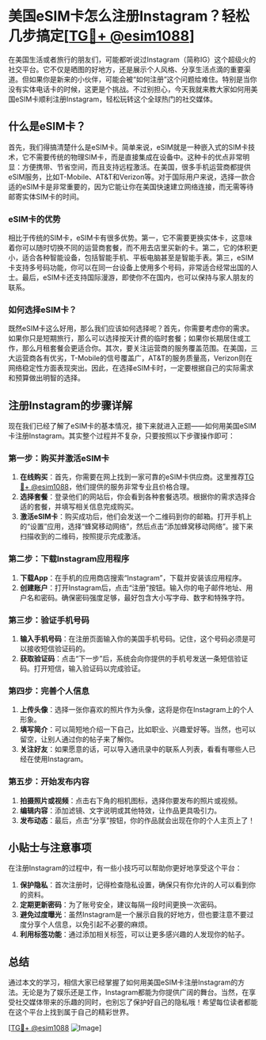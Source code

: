 # 美国eSIM卡怎么注册Instagram？轻松几步搞定[[TG💪+ @esim1088](https://t.me/s/esim1088)]

在美国生活或者旅行的朋友们，可能都听说过Instagram（简称IG）这个超级火的社交平台。它不仅是晒图的好地方，还是展示个人风格、分享生活点滴的重要渠道。但如果你是新来的小伙伴，可能会被“如何注册”这个问题给难住。特别是当你没有实体电话卡的时候，这更是个挑战。不过别担心，今天我就来教大家如何用美国eSIM卡顺利注册Instagram，轻松玩转这个全球热门的社交媒体。

## 什么是eSIM卡？

首先，我们得搞清楚什么是eSIM卡。简单来说，eSIM就是一种嵌入式的SIM卡技术，它不需要传统的物理SIM卡，而是直接集成在设备中。这种卡的优点非常明显：方便携带、节省空间，而且支持远程激活。在美国，很多手机运营商都提供eSIM服务，比如T-Mobile、AT&T和Verizon等。对于国际用户来说，选择一款合适的eSIM卡是非常重要的，因为它能让你在美国快速建立网络连接，而无需等待邮寄实体SIM卡的时间。

### eSIM卡的优势

相比于传统的SIM卡，eSIM卡有很多优势。第一，它不需要更换实体卡，这意味着你可以随时切换不同的运营商套餐，而不用去店里买新的卡。第二，它的体积更小，适合各种智能设备，包括智能手机、平板电脑甚至是智能手表。第三，eSIM卡支持多号码功能，你可以在同一台设备上使用多个号码，非常适合经常出国的人士。最后，eSIM卡还支持国际漫游，即使你不在国内，也可以保持与家人朋友的联系。

### 如何选择eSIM卡？

既然eSIM卡这么好用，那么我们应该如何选择呢？首先，你需要考虑你的需求。如果你只是短期旅行，那么可以选择按天计费的临时套餐；如果你长期居住或工作，那么月租套餐会更适合你。其次，要关注运营商的服务覆盖范围。在美国，三大运营商各有优劣，T-Mobile的信号覆盖广，AT&T的服务质量高，Verizon则在网络稳定性方面表现突出。因此，在选择eSIM卡时，一定要根据自己的实际需求和预算做出明智的选择。

## 注册Instagram的步骤详解

现在我们已经了解了eSIM卡的基本情况，接下来就进入正题——如何用美国eSIM卡注册Instagram。其实整个过程并不复杂，只要按照以下步骤操作即可：

### 第一步：购买并激活eSIM卡

1. **在线购买**：首先，你需要在网上找到一家可靠的eSIM卡供应商。这里推荐[TG💪+ @esim1088](https://t.me/s/esim1088)，他们提供的服务非常专业且价格合理。
2. **选择套餐**：登录他们的网站后，你会看到各种套餐选项。根据你的需求选择合适的套餐，并填写相关信息完成购买。
3. **激活eSIM卡**：购买成功后，他们会发送一个二维码到你的邮箱。打开手机上的“设置”应用，选择“蜂窝移动网络”，然后点击“添加蜂窝移动网络”。接下来扫描收到的二维码，按照提示完成激活。

### 第二步：下载Instagram应用程序

1. **下载App**：在手机的应用商店搜索“Instagram”，下载并安装该应用程序。
2. **创建账户**：打开Instagram后，点击“注册”按钮。输入你的电子邮件地址、用户名和密码。确保密码强度足够，最好包含大小写字母、数字和特殊字符。

### 第三步：验证手机号码

1. **输入手机号码**：在注册页面输入你的美国手机号码。记住，这个号码必须是可以接收短信验证码的。
2. **获取验证码**：点击“下一步”后，系统会向你提供的手机号发送一条短信验证码。打开短信，输入验证码以完成验证。

### 第四步：完善个人信息

1. **上传头像**：选择一张你喜欢的照片作为头像，这将是你在Instagram上的个人形象。
2. **填写简介**：可以简短地介绍一下自己，比如职业、兴趣爱好等。当然，也可以留空，让别人通过你的帖子来了解你。
3. **关注好友**：如果愿意的话，可以导入通讯录中的联系人列表，看看有哪些人已经在使用Instagram。

### 第五步：开始发布内容

1. **拍摄照片或视频**：点击右下角的相机图标，选择你要发布的照片或视频。
2. **编辑内容**：添加滤镜、文字说明或其他特效，让作品更具吸引力。
3. **发布动态**：最后，点击“分享”按钮，你的作品就会出现在你的个人主页上了！

## 小贴士与注意事项

在注册Instagram的过程中，有一些小技巧可以帮助你更好地享受这个平台：

1. **保护隐私**：首次注册时，记得检查隐私设置，确保只有你允许的人可以看到你的资料。
2. **定期更新密码**：为了账号安全，建议每隔一段时间更换一次密码。
3. **避免过度曝光**：虽然Instagram是一个展示自我的好地方，但也要注意不要过度分享个人信息，以免引起不必要的麻烦。
4. **利用标签功能**：通过添加相关标签，可以让更多感兴趣的人发现你的帖子。

## 总结

通过本文的学习，相信大家已经掌握了如何用美国eSIM卡注册Instagram的方法。无论是为了娱乐还是工作，Instagram都能为你提供广阔的舞台。当然，在享受社交媒体带来的乐趣的同时，也别忘了保护好自己的隐私哦！希望每位读者都能在这个平台上找到属于自己的精彩世界。

[[TG💪+ @esim1088](https://t.me/s/esim1088) ![Image](https://i.postimg.cc/4NQfJmqS/Snipaste-2025-05-13-00-14-12.png)]
